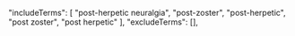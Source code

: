   "includeTerms": [
    "post-herpetic neuralgia",
    "post-zoster",
    "post-herpetic",
    "post zoster",
    "post herpetic"
  ],
  "excludeTerms": [],
